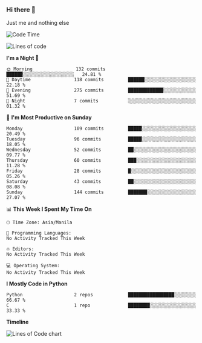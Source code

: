 ### Hi there 👋

Just me and nothing else


<!--START_SECTION:waka-->
![Code Time](http://img.shields.io/badge/Code%20Time-106%20hrs%2026%20mins-blue)

![Lines of code](https://img.shields.io/badge/From%20Hello%20World%20I%27ve%20Written-1.3%20million%20lines%20of%20code-blue)

**I'm a Night 🦉** 

```text
🌞 Morning                132 commits         ██████░░░░░░░░░░░░░░░░░░░   24.81 % 
🌆 Daytime                118 commits         ██████░░░░░░░░░░░░░░░░░░░   22.18 % 
🌃 Evening                275 commits         █████████████░░░░░░░░░░░░   51.69 % 
🌙 Night                  7 commits           ░░░░░░░░░░░░░░░░░░░░░░░░░   01.32 % 
```
📅 **I'm Most Productive on Sunday** 

```text
Monday                   109 commits         █████░░░░░░░░░░░░░░░░░░░░   20.49 % 
Tuesday                  96 commits          █████░░░░░░░░░░░░░░░░░░░░   18.05 % 
Wednesday                52 commits          ██░░░░░░░░░░░░░░░░░░░░░░░   09.77 % 
Thursday                 60 commits          ███░░░░░░░░░░░░░░░░░░░░░░   11.28 % 
Friday                   28 commits          █░░░░░░░░░░░░░░░░░░░░░░░░   05.26 % 
Saturday                 43 commits          ██░░░░░░░░░░░░░░░░░░░░░░░   08.08 % 
Sunday                   144 commits         ███████░░░░░░░░░░░░░░░░░░   27.07 % 
```


📊 **This Week I Spent My Time On** 

```text
🕑︎ Time Zone: Asia/Manila

💬 Programming Languages: 
No Activity Tracked This Week

🔥 Editors: 
No Activity Tracked This Week

💻 Operating System: 
No Activity Tracked This Week
```

**I Mostly Code in Python** 

```text
Python                   2 repos             █████████████████░░░░░░░░   66.67 % 
C                        1 repo              ████████░░░░░░░░░░░░░░░░░   33.33 % 
```



**Timeline**

![Lines of Code chart](https://raw.githubusercontent.com/mauring55/mauring55/main/assets/bar_graph.png)


<!--END_SECTION:waka-->
